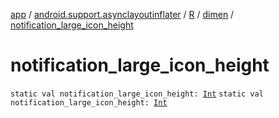 [app](../../../index.md) / [android.support.asynclayoutinflater](../../index.md) / [R](../index.md) / [dimen](index.md) / [notification_large_icon_height](./notification_large_icon_height.md)

# notification_large_icon_height

`static val notification_large_icon_height: `[`Int`](https://kotlinlang.org/api/latest/jvm/stdlib/kotlin/-int/index.html)
`static val notification_large_icon_height: `[`Int`](https://kotlinlang.org/api/latest/jvm/stdlib/kotlin/-int/index.html)
